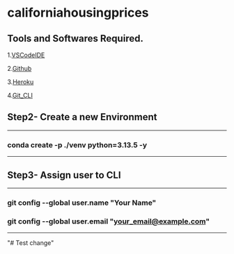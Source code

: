 # californiahousingprices

## Tools and Softwares Required.

1.[VSCodeIDE](https://code.visualstudio.com/)

2.[Github](https://github.com/)

3.[Heroku](https://www.heroku.com/)

4.[Git_CLI](https://git-scm.com/downloads)

## Step2- Create a new Environment
----

### conda create -p ./venv python=3.13.5 -y
----

## Step3- Assign user to CLI

----
### git config --global user.name "Your Name"

### git config --global user.email "your_email@example.com"
----

"# Test change" 
